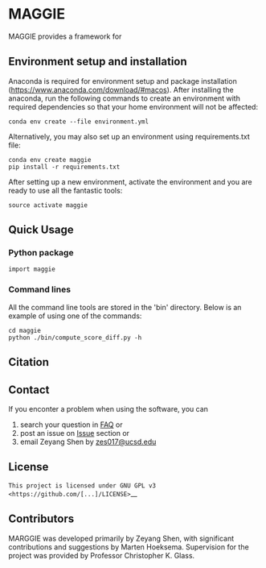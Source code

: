 # MAGGIE
MAGGIE provides a framework for 

## Environment setup and installation
Anaconda is required for environment setup and package installation (https://www.anaconda.com/download/#macos). After installing the anaconda, run the following commands to create an environment with required dependencies so that your home environment will not be affected:
```
conda env create --file environment.yml
```

Alternatively, you may also set up an environment using requirements.txt file:
```
conda env create maggie
pip install -r requirements.txt
```

After setting up a new environment, activate the environment and you are ready to use all the fantastic tools:
```
source activate maggie
```

## Quick Usage
### Python package
```
import maggie
```

### Command lines
All the command line tools are stored in the 'bin' directory. Below is an example of using one of the commands:
```
cd maggie
python ./bin/compute_score_diff.py -h
```


## Citation


## Contact
If you enconter a problem when using the software, you can
1. search your question in [FAQ](https://github.com/...) or
2. post an issue on [Issue](https://github.com/....) section or
3. email Zeyang Shen by zes017@ucsd.edu

## License

`This project is licensed under GNU GPL v3 <https://github.com/[...]/LICENSE>`__

## Contributors
MARGGIE was developed primarily by Zeyang Shen, with significant contributions and suggestions by Marten Hoeksema. Supervision for the project was provided by Professor Christopher K. Glass. 
